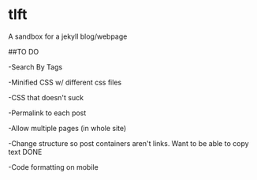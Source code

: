 # tlft
A sandbox for a jekyll blog/webpage

##TO DO

-Search By Tags

-Minified CSS w/ different css files

-CSS that doesn't suck

-Permalink to each post

-Allow multiple pages (in whole site)

-Change structure so post containers aren't links. Want to be able to copy text DONE

-Code formatting on mobile

